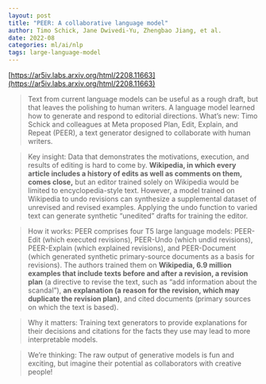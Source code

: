 ```yaml
---
layout: post
title: "PEER: A collaborative language model"
author: Timo Schick, Jane Dwivedi-Yu, Zhengbao Jiang, et al.
date: 2022-08
categories: ml/ai/nlp
tags: large-language-model
---
```


[https://ar5iv.labs.arxiv.org/html/2208.11663](https://ar5iv.labs.arxiv.org/html/2208.11663)

> Text from current language models can be useful as a rough draft, but that leaves the polishing to human writers. A language model learned how to generate and respond to editorial directions. What’s new: Timo Schick and colleagues at Meta proposed Plan, Edit, Explain, and Repeat (PEER), a text generator designed to collaborate with human writers.

> Key insight: Data that demonstrates the motivations, execution, and results of editing is hard to come by. **Wikipedia, in which every article includes a history of edits as well as comments on them, comes close,** but an editor trained solely on Wikipedia would be limited to encyclopedia-style text. However, a model trained on Wikipedia to undo revisions can synthesize a supplemental dataset of unrevised and revised examples. Applying the undo function to varied text can generate synthetic “unedited” drafts for training the editor.

> How it works: PEER comprises four T5 large language models: PEER-Edit (which executed revisions), PEER-Undo (which undid revisions), PEER-Explain (which explained revisions), and PEER-Document (which generated synthetic primary-source documents as a basis for revisions). The authors trained them on **Wikipedia, 6.9 million examples that include texts before and after a revision, a revision plan** (a directive to revise the text, such as “add information about the scandal”), **an explanation (a reason for the revision, which may duplicate the revision plan)**, and cited documents (primary sources on which the text is based).

> Why it matters: Training text generators to provide explanations for their decisions and citations for the facts they use may lead to more interpretable models.

> We’re thinking: The raw output of generative models is fun and exciting, but imagine their potential as collaborators with creative people!